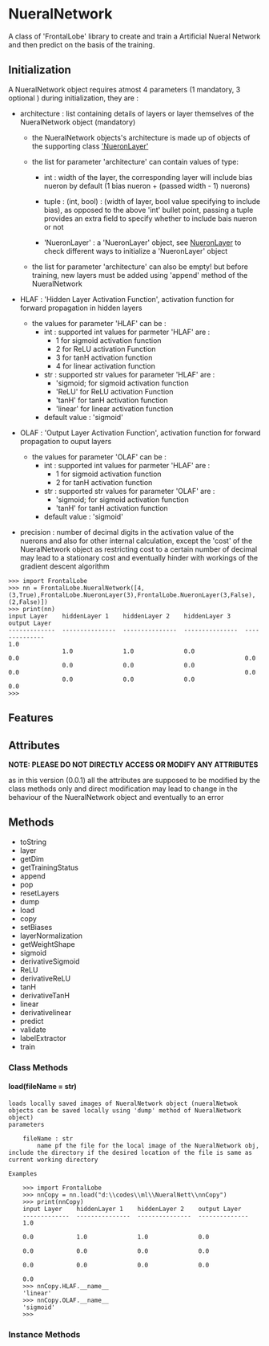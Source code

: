 # NueralNetwork

A class of 'FrontalLobe' library to create and train a Artificial Nueral Network and then predict on the basis of the training.

## Initialization 

A NueralNetwork object requires atmost 4 parameters (1 mandatory, 3 optional ) during initialization, they are :

- architecture : list containing details of layers or layer themselves of the NueralNetwork object (mandatory)

    - the NueralNetwork objects's architecture is made up of objects of the supporting class ['NueronLayer'](https://github.com/Achyut-sudo/FrontalLobe/blob/main/NueronLayer.md) 

    - the list for parameter 'architecture' can contain values of type:
        
        - int : width of the layer, the corresponding layer will include bias nueron by default (1 bias nueron + (passed width - 1) nuerons)


        - tuple : (int, bool) : (width of layer, bool value specifying to include bias), as opposed to the above 'int' bullet point, passing a tuple provides an extra field to specify whether to include bais nueron or not

        - 'NueronLayer' : a 'NueronLayer' object, see
[NueronLayer](https://github.com/Achyut-sudo/FrontalLobe/blob/main/NueronLayer.md) to check different ways to initialize a 'NueronLayer' object    

    - the list for parameter 'architecture' can also be empty! but before training, new layers must be added using 'append' method of the NueralNetwork
        
        
- HLAF : 'Hidden Layer Activation Function', activation function for forward propagation in hidden layers 
    - the values for parameter 'HLAF' can be :
        - int : supported int values for parmeter 'HLAF' are :
            - 1 for sigmoid activation function
            - 2 for ReLU activation Function
            - 3 for tanH activation function
            - 4 for linear activation function
        - str : supported str values for parameter 'HLAF' are :
            - 'sigmoid; for sigmoid activation function
            - 'ReLU' for ReLU activation Function
            - 'tanH' for tanH activation function
            - 'linear' for linear activation function
        - default value : 'sigmoid'

- OLAF : 'Output Layer Activation Function', activation function for forward propagation to ouput layers
    - the values for parameter 'OLAF' can be :
        - int : supported int values for parmeter 'HLAF' are :
            - 1 for sigmoid activation function
            - 2 for tanH activation function
        - str : supported str values for parameter 'OLAF' are :
            - 'sigmoid; for sigmoid activation function
            - 'tanH' for tanH activation function
        - default value : 'sigmoid'

- precision : number of decimal digits in the activation value of the nuerons and also for other internal calculation, except the 'cost' of the NueralNetwork object as restricting cost to a certain number of decimal may lead to a stationary cost and eventually hinder with workings of the gradient descent algorithm



```
>>> import FrontalLobe
>>> nn = FrontalLobe.NueralNetwork([4,(3,True),FrontalLobe.NueronLayer(3),FrontalLobe.NueronLayer(3,False),(2,False)])
>>> print(nn)
input Layer    hiddenLayer 1    hiddenLayer 2    hiddenLayer 3    output Layer
-------------  ---------------  ---------------  ---------------  --------------
1.0
               1.0              1.0              0.0
0.0                                                               0.0
               0.0              0.0              0.0
0.0                                                               0.0
               0.0              0.0              0.0
0.0
>>>
```


## Features



## Attributes 




**NOTE: PLEASE DO NOT DIRECTLY ACCESS OR MODIFY ANY ATTRIBUTES**

as in this version (0.0.1) all the attributes are supposed to be modified by the class methods only and direct modification may lead to change in the behaviour of the NueralNetwork object and eventually to an error

## Methods

- toString
- layer
- getDim
- getTrainingStatus
- append
- pop
- resetLayers
- dump
- load
- copy
- setBiases
- layerNormalization
- getWeightShape
- sigmoid
- derivativeSigmoid
- ReLU
- derivativeReLU
- tanH
- derivativeTanH
- linear
- derivativelinear
- predict
- validate
- labelExtractor
- train



### Class Methods

#### load(fileName = str)
    loads locally saved images of NueralNetwork object (nueralNetwok objects can be saved locally using 'dump' method of NueralNetwork object)
    parameters

        fileName : str
            name pf the file for the local image of the NueralNetwork obj, include the directory if the desired location of the file is same as current working directory

    Examples
```
    >>> import FrontalLobe
    >>> nnCopy = nn.load("d:\\codes\\ml\\NueralNett\\nnCopy")
    >>> print(nnCopy)
    input Layer    hiddenLayer 1    hiddenLayer 2    output Layer
    -------------  ---------------  ---------------  --------------
    1.0

    0.0            1.0              1.0              0.0

    0.0            0.0              0.0              0.0

    0.0            0.0              0.0              0.0

    0.0
    >>> nnCopy.HLAF.__name__
    'linear'
    >>> nnCopy.OLAF.__name__
    'sigmoid'
    >>>
```


### Instance Methods
